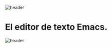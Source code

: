 
![header](/Tutoriales-IFC/assets/header.png)





# El editor de texto Emacs.





![header](/Tutoriales-IFC/assets/header.png)

